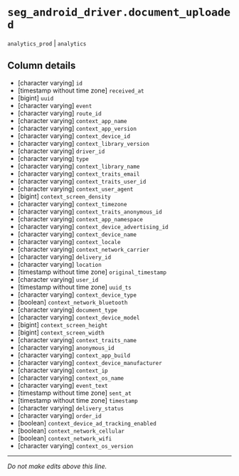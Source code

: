 # `seg_android_driver.document_uploaded`
`analytics_prod` | `analytics`

## Column details
* [character varying] `id`
* [timestamp without time zone] `received_at`
* [bigint]    `uuid`
* [character varying] `event`
* [character varying] `route_id`
* [character varying] `context_app_name`
* [character varying] `context_app_version`
* [character varying] `context_device_id`
* [character varying] `context_library_version`
* [character varying] `driver_id`
* [character varying] `type`
* [character varying] `context_library_name`
* [character varying] `context_traits_email`
* [character varying] `context_traits_user_id`
* [character varying] `context_user_agent`
* [bigint]    `context_screen_density`
* [character varying] `context_timezone`
* [character varying] `context_traits_anonymous_id`
* [character varying] `context_app_namespace`
* [character varying] `context_device_advertising_id`
* [character varying] `context_device_name`
* [character varying] `context_locale`
* [character varying] `context_network_carrier`
* [character varying] `delivery_id`
* [character varying] `location`
* [timestamp without time zone] `original_timestamp`
* [character varying] `user_id`
* [timestamp without time zone] `uuid_ts`
* [character varying] `context_device_type`
* [boolean]   `context_network_bluetooth`
* [character varying] `document_type`
* [character varying] `context_device_model`
* [bigint]    `context_screen_height`
* [bigint]    `context_screen_width`
* [character varying] `context_traits_name`
* [character varying] `anonymous_id`
* [character varying] `context_app_build`
* [character varying] `context_device_manufacturer`
* [character varying] `context_ip`
* [character varying] `context_os_name`
* [character varying] `event_text`
* [timestamp without time zone] `sent_at`
* [timestamp without time zone] `timestamp`
* [character varying] `delivery_status`
* [character varying] `order_id`
* [boolean]   `context_device_ad_tracking_enabled`
* [boolean]   `context_network_cellular`
* [boolean]   `context_network_wifi`
* [character varying] `context_os_version`

-------------------------------------------------------------------------------
*Do not make edits above this line.*
